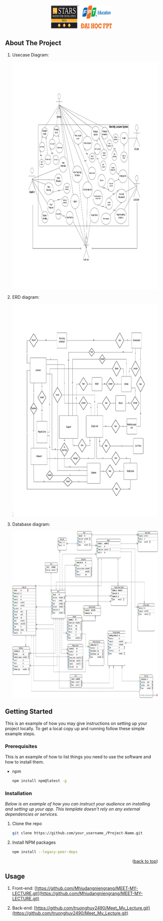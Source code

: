 
<a name="readme-top"></a>

<!-- PROJECT LOGO -->
<br />
<div align="center">
  <a href="https://github.com/Mhiudangniengrang/FPT_LOGIN">
    <img src="./logo.png" alt="Logo" width="200" height="80">
  </a>
</div>


<!-- ABOUT THE PROJECT -->
## About The Project
1. Usecase Diagram:

    <img src="./Use Case Diagram .png" alt="Logo" width="1302" height="750">
2. ERD diagram:
   
    <img src="./erd-diagram.png" alt="Logo" width="1302" height="700">
3. Database diagram:
   
   <img src="./data-base.jpg" alt="Logo" width="1100" height="550">

## Getting Started

This is an example of how you may give instructions on setting up your project locally.
To get a local copy up and running follow these simple example steps.

### Prerequisites

This is an example of how to list things you need to use the software and how to install them.
* npm
  ```sh
  npm install npm@latest -g
  ```

### Installation

_Below is an example of how you can instruct your audience on installing and setting up your app. This template doesn't rely on any external dependencies or services._

1. Clone the repo
   ```sh
   git clone https://github.com/your_username_/Project-Name.git
   ```
2. Install NPM packages
   ```sh
   npm install --legacy-peer-deps
   ```

<p align="right">(<a href="#readme-top">back to top</a>)</p>



<!-- USAGE EXAMPLES -->
## Usage

1. Front-end: [https://github.com/Mhiudangniengrang/MEET-MY-LECTURE.git](https://github.com/Mhiudangniengrang/MEET-MY-LECTURE.git)

2. Back-end: [https://github.com/truonghuy2490/Meet_My_Lecture.git](https://github.com/truonghuy2490/Meet_My_Lecture.git)
